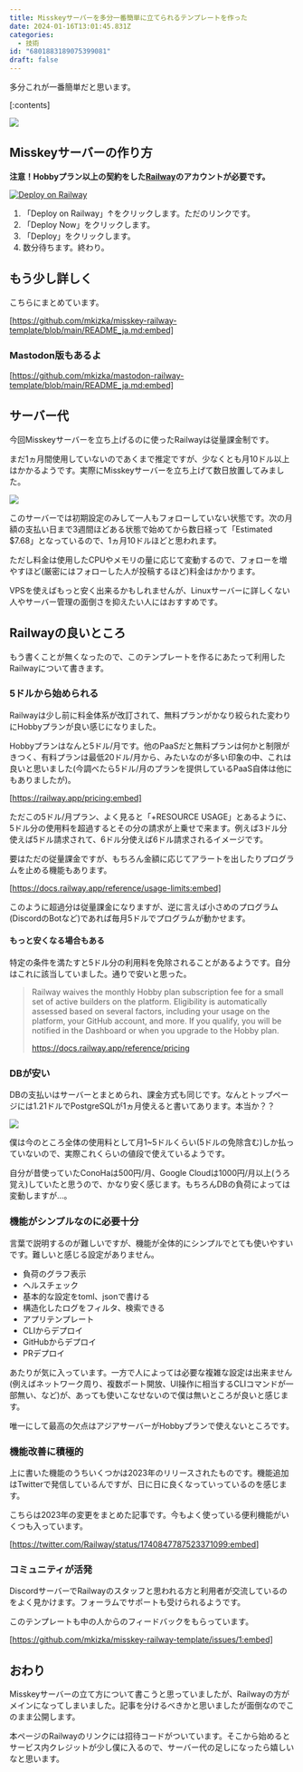 ```yaml
---
title: Misskeyサーバーを多分一番簡単に立てられるテンプレートを作った
date: 2024-01-16T13:01:45.831Z
categories:
  - 技術
id: "6801883189075399081"
draft: false
---
```


多分これが一番簡単だと思います。

<!-- more -->

[:contents]

![](https://raw.githubusercontent.com/mkizka/misskey-railway-template/main/images/deploy.gif)

## Misskeyサーバーの作り方

**注意！Hobbyプラン以上の契約をした[Railway](https://railway.app?referralCode=mveF9L)のアカウントが必要です。**

[![Deploy on Railway](https://railway.app/button.svg)](https://railway.app/template/8bBGvg?referralCode=mveF9L)

1. 「Deploy on Railway」↑をクリックします。ただのリンクです。
2. 「Deploy Now」をクリックします。
3. 「Deploy」をクリックします。
4. 数分待ちます。終わり。

## もう少し詳しく

こちらにまとめています。

[https://github.com/mkizka/misskey-railway-template/blob/main/README_ja.md:embed]

### Mastodon版もあるよ

[https://github.com/mkizka/mastodon-railway-template/blob/main/README_ja.md:embed]

## サーバー代

今回Misskeyサーバーを立ち上げるのに使ったRailwayは従量課金制です。

まだ1ヵ月間使用していないのであくまで推定ですが、少なくとも月10ドル以上はかかるようです。実際にMisskeyサーバーを立ち上げて数日放置してみました。

![](https://pages.mkizka.dev/images/3045b5acad/usage.png)

このサーバーでは初期設定のみして一人もフォローしていない状態です。次の月額の支払い日まで3週間ほどある状態で始めてから数日経って「Estimated $7.68」となっているので、1ヵ月10ドルほどと思われます。

ただし料金は使用したCPUやメモリの量に応じて変動するので、フォローを増やすほど(厳密にはフォローした人が投稿するほど)料金はかかります。

VPSを使えばもっと安く出来るかもしれませんが、Linuxサーバーに詳しくない人やサーバー管理の面倒さを抑えたい人にはおすすめです。

## Railwayの良いところ

もう書くことが無くなったので、このテンプレートを作るにあたって利用したRailwayについて書きます。

### 5ドルから始められる

Railwayは少し前に料金体系が改訂されて、無料プランがかなり絞られた変わりにHobbyプランが良い感じになりました。

Hobbyプランはなんと5ドル/月です。他のPaaSだと無料プランは何かと制限がきつく、有料プランは最低20ドル/月から、みたいなのが多い印象の中、これは良いと思いました(今調べたら5ドル/月のプランを提供しているPaaS自体は他にもありましたが)。

[https://railway.app/pricing:embed]

ただこの5ドル/月プラン、よく見ると「+RESOURCE USAGE」とあるように、5ドル分の使用料を超過するとその分の請求が上乗せで来ます。例えば3ドル分使えば5ドル請求されて、6ドル分使えば6ドル請求されるイメージです。

要はただの従量課金ですが、もちろん金額に応じてアラートを出したりプログラムを止める機能もあります。

[https://docs.railway.app/reference/usage-limits:embed]

このように超過分は従量課金になりますが、逆に言えば小さめのプログラム(DiscordのBotなど)であれば毎月5ドルでプログラムが動かせます。

#### もっと安くなる場合もある

特定の条件を満たすと5ドル分の利用料を免除されることがあるようです。自分はこれに該当していました。通りで安いと思った。

> Railway waives the monthly Hobby plan subscription fee for a small set of active builders on the platform. Eligibility is automatically assessed based on several factors, including your usage on the platform, your GitHub account, and more. If you qualify, you will be notified in the Dashboard or when you upgrade to the Hobby plan.
>
> https://docs.railway.app/reference/pricing

### DBが安い

DBの支払いはサーバーとまとめられ、課金方式も同じです。なんとトップページには1.21ドルでPostgreSQLが1ヵ月使えると書いてあります。本当か？？

![](https://pages.mkizka.dev/images/3045b5acad/postgres.png)

僕は今のところ全体の使用料として月1~5ドルくらい(5ドルの免除含む)しか払っていないので、実際これくらいの値段で使えているようです。

自分が昔使っていたConoHaは500円/月、Google Cloudは1000円/月以上(うろ覚え)していたと思うので、かなり安く感じます。もちろんDBの負荷によっては変動しますが...。

### 機能がシンプルなのに必要十分

言葉で説明するのが難しいですが、機能が全体的にシンプルでとても使いやすいです。難しいと感じる設定がありません。

- 負荷のグラフ表示
- ヘルスチェック
- 基本的な設定をtoml、jsonで書ける
- 構造化したログをフィルタ、検索できる
- アプリテンプレート
- CLIからデプロイ
- GitHubからデプロイ
- PRデプロイ

あたりが気に入っています。一方で人によっては必要な複雑な設定は出来ません(例えばネットワーク周り、複数ポート開放、UI操作に相当するCLIコマンドが一部無い、など)が、あっても使いこなせないので僕は無いところが良いと感じます。

唯一にして最高の欠点はアジアサーバーがHobbyプランで使えないところです。

### 機能改善に積極的

上に書いた機能のうちいくつかは2023年のリリースされたものです。機能追加はTwitterで発信しているんですが、日に日に良くなっていっているのを感じます。

こちらは2023年の変更をまとめた記事です。今もよく使っている便利機能がいくつも入っています。

[https://twitter.com/Railway/status/1740847787523371099:embed]

### コミュニティが活発

DiscordサーバーでRailwayのスタッフと思われる方と利用者が交流しているのをよく見かけます。フォーラムでサポートも受けられるようです。

このテンプレートも中の人からのフィードバックをもらっています。

[https://github.com/mkizka/misskey-railway-template/issues/1:embed]

## おわり

Misskeyサーバーの立て方について書こうと思っていましたが、Railwayの方がメインになってしまいました。記事を分けるべきかと思いましたが面倒なのでこのまま公開します。

本ページのRailwayのリンクには招待コードがついています。そこから始めるとサービス内クレジットが少し僕に入るので、サーバー代の足しになったら嬉しいなと思います。
